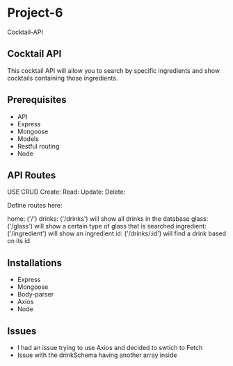 # Project-6

Cocktail-API

## Cocktail API

This cocktail API will allow you to search by specific ingredients and show cocktails containing those ingredients.

## Prerequisites

- API
- Express
- Mongoose
- Models
- Restful routing
- Node

## API Routes

USE CRUD
Create: 
Read:
Update:
Delete:

Define routes here:

home: ('/')
drinks: ('/drinks') will show all drinks in the database
glass: ('/glass') will show a certain type of glass that is searched
ingredient: ('/ingredient') will show an ingredient 
id: ('/drinks/:id') will find a drink based on its id

## Installations

- Express
- Mongoose
- Body-parser
- Axios
- Node

## Issues

- I had an issue trying to use Axios and decided to swtich to Fetch
- Issue with the drinkSchema having another array inside

